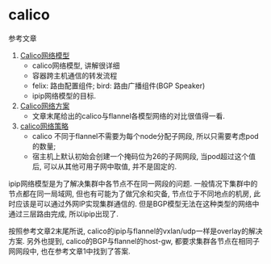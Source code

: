 # calico

参考文章

1. [Calico网络模型](https://www.cnblogs.com/menkeyi/p/11364977.html)
    - calico网络模型, 讲解很详细
    - 容器跨主机通信的转发流程
    - felix: 路由配置组件; bird: 路由广播组件(BGP Speaker)
    - ipip网络模型的目标.
2. [Calico网络方案](https://www.cnblogs.com/netonline/p/9720279.html)
    - 文章末尾给出的calico与flannel各模型网络的对比很值得一看.
3. [calico网络策略](https://yq.aliyun.com/articles/674020)
    - calico 不同于flannel不需要为每个node分配子网段, 所以只需要考虑pod的数量;
    - 宿主机上默认初始会创建一个掩码位为26的子网网段, 当pod超过这个值后, 可以从其他可用子网中取值, 并不是固定的.

ipip网络模型是为了解决集群中各节点不在同一网段的问题. 一般情况下集群中的节点都在同一局域网, 但也有可能为了做冗余和灾备, 节点位于不同地点的机房, 此时应该是可以通过外网IP实现集群通信的. 但是BGP模型无法在这种类型的网络中通过三层路由完成, 所以ipip出现了.

按照参考文章2末尾所说, calico的ipip与flannel的vxlan/udp一样是overlay的解决方案. 另外也提到, calico的BGP与flannel的host-gw, 都要求集群各节点在相同子网网段中, 也在参考文章1中找到了答案.

